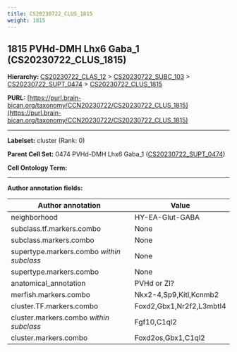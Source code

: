 ```yaml
---
title: CS20230722_CLUS_1815
weight: 1815
---
```

## 1815 PVHd-DMH Lhx6 Gaba_1 (CS20230722_CLUS_1815)
<b>Hierarchy: </b>
[CS20230722_CLAS_12](../CS20230722_CLAS_12) >
[CS20230722_SUBC_103](../CS20230722_SUBC_103) >
[CS20230722_SUPT_0474](../CS20230722_SUPT_0474) >
[CS20230722_CLUS_1815](../CS20230722_CLUS_1815)

**PURL:** [https://purl.brain-bican.org/taxonomy/CCN20230722/CS20230722_CLUS_1815](https://purl.brain-bican.org/taxonomy/CCN20230722/CS20230722_CLUS_1815)

---


**Labelset:** cluster (Rank: 0)

**Parent Cell Set:** 0474 PVHd-DMH Lhx6 Gaba_1 ([CS20230722_SUPT_0474](../CS20230722_SUPT_0474))



**Cell Ontology Term:** 

[MARKER GENES.]: #


---

[TRANSFERRED ANNOTATIONS.]: #


[AUTHOR ANNOTATION FIELDS.]: #


**Author annotation fields:**

| Author annotation | Value |
|-------------------|-------|
|neighborhood|HY-EA-Glut-GABA|
|subclass.tf.markers.combo|None|
|subclass.markers.combo|None|
|supertype.markers.combo _within subclass_|None|
|supertype.markers.combo|None|
|anatomical_annotation|PVHd or ZI?|
|merfish.markers.combo|Nkx2-4,Sp9,Kitl,Kcnmb2|
|cluster.TF.markers.combo|Foxd2,Gbx1,Nr2f2,L3mbtl4|
|cluster.markers.combo _within subclass_|Fgf10,C1ql2|
|cluster.markers.combo|Foxd2os,Gbx1,C1ql2|
